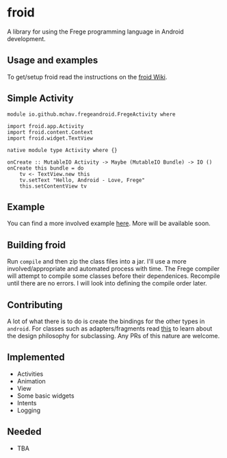 # froid
A library for using the Frege programming language in Android development.

## Usage and examples

To get/setup froid read the instructions on the [froid Wiki](https://github.com/mchav/froid/wiki).

Simple Activity
---------------
```
module io.github.mchav.fregeandroid.FregeActivity where

import froid.app.Activity
import froid.content.Context
import froid.widget.TextView

native module type Activity where {}

onCreate :: MutableIO Activity -> Maybe (MutableIO Bundle) -> IO ()
onCreate this bundle = do
	tv <- TextView.new this
	tv.setText "Hello, Android - Love, Frege"
	this.setContentView tv
```

## Example

You can find a more involved example [here](https://github.com/mchav/GeoQuiz-Frege). More will be available soon.


## Building froid

Run `compile` and then zip the class files into a jar. I'll use a more involved/appropriate and automated process with time. The Frege compiler will attempt to compile some classes before their dependenices. Recompile until there are no errors. I will look into defining the compile order later.

## Contributing

A lot of what there is to do is create the bindings for the other types in `android`. For classes such as adapters/fragments read [this](http://mchav.github.io/functional-inheritance-in-android/) to learn about the design philosophy for subclassing.  Any PRs of this nature are welcome.



## Implemented

* Activities
* Animation
* View
* Some basic widgets
* Intents
* Logging

## Needed

* TBA
